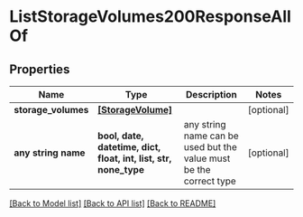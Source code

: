 # ListStorageVolumes200ResponseAllOf


## Properties
Name | Type | Description | Notes
------------ | ------------- | ------------- | -------------
**storage_volumes** | [**[StorageVolume]**](StorageVolume.md) |  | [optional] 
**any string name** | **bool, date, datetime, dict, float, int, list, str, none_type** | any string name can be used but the value must be the correct type | [optional]

[[Back to Model list]](../README.md#documentation-for-models) [[Back to API list]](../README.md#documentation-for-api-endpoints) [[Back to README]](../README.md)


